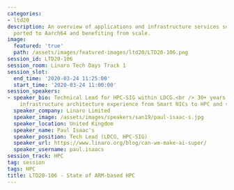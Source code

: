 ```yaml
---
categories:
- ltd20
description: An overview of applications and infrastructure services successfully
  ported to Aarch64 and benefiting from scale.
image:
  featured: 'true'
  path: /assets/images/featured-images/ltd20/LTD20-106.png
session_id: LTD20-106
session_room: Linaro Tech Days Track 1
session_slot:
  end_time: '2020-03-24 11:25:00'
  start_time: '2020-03-24 11:00:00'
session_speakers:
- speaker_bio: Technical Lead for HPC-SIG within LDCG.<br /> 30+ years international
    infrastructure architecture experience from Smart NICs to HPC and software development.
  speaker_company: Linaro Limited
  speaker_image: /assets/images/speakers/san19/paul-isaac-s.jpg
  speaker_location: United Kingdom
  speaker_name: Paul Isaac's
  speaker_position: Tech Lead (LDCG, HPC-SIG)
  speaker_url: https://www.linaro.org/blog/can-we-make-ai-super/
  speaker_username: paul.isaacs
session_track: HPC
tag: session
tags: HPC
title: LTD20-106 - State of ARM-based HPC
---
```


